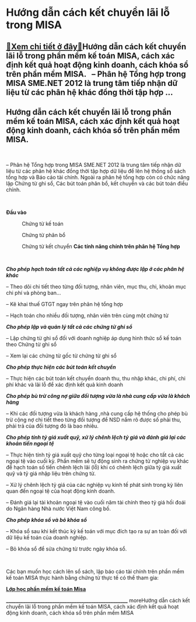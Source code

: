 Hướng dẫn cách kết chuyển lãi lỗ trong MISA
===========================================

[:gift:Xem chi tiết ở đây:gift:](https://hddtvn.com/huong-dan-cach-ket-chuyen-lai-lo-trong-misa/)Hướng dẫn cách kết chuyển lãi lỗ trong phần mềm kế toán MISA, cách xác định kết quả hoạt động kinh doanh, cách khóa sổ trên phần mềm MISA.   – Phân hệ Tổng hợp trong MISA SME.NET 2012 là trung tâm tiếp nhận dữ liệu từ các phân hệ khác đồng thời tập hợp …
--------------------------------------------------------------------------------------------------------------------------------------------------------------------------------------------------------------------------------------------------------------



Hướng dẫn cách kết chuyển lãi lỗ trong phần mềm kế toán MISA, cách xác định kết quả hoạt động kinh doanh, cách khóa sổ trên phần mềm MISA.
--------------------------------------------------------------------------------------------------------------------------------------------


   

– Phân hệ Tổng hợp trong MISA SME.NET 2012 là trung tâm tiếp nhận dữ liệu từ các phân hệ khác đồng thời tập hợp dữ liệu để lên hệ thống sổ sách tổng hợp và Báo cáo tài chính. Ngoài ra phân hệ tổng hợp còn có chức năng lập Chứng từ ghi sổ, Các bút toán phân bổ, kết chuyển và các bút toán điều chỉnh.


  

   

**Đầu vào**  

           Chứng từ kế toán

  

           Chứng từ phân bổ  

           Chứng từ kết chuyển
**Các tính năng chính trên phân hệ Tổng hợp**  

   

***Cho phép hạch toán tất cả các nghiệp vụ không được lập ở các phân hệ khác***  

– Theo dõi chi tiết theo từng đối tượng, nhân viên, mục thu, chi, khoản mục chi phí và phòng ban…  

– Kê khai thuế GTGT ngay trên phân hệ tổng hợp  

– Hạch toán cho nhiều đối tượng, nhân viên trên cùng một chứng từ


***Cho phép lập và quản lý tất cả các chứng từ ghi sổ***  

– Lập chứng từ ghi sổ đối với doanh nghiệp áp dụng hình thức sổ kế toán theo Chứng từ ghi sổ  

– Xem lại các chứng từ gốc từ chứng từ ghi sổ


***Cho phép thực hiện các bút toán kết chuyển***  

– Thực hiện các bút toán kết chuyển doanh thu, thu nhập khác, chi phí, chi phí khác và lãi lỗ để xác định kết quả kinh doanh


***Cho phép bù trừ công nợ giữa đối tượng vừa là nhà cung cấp vừa là khách hàng***  

– Khi các đối tượng vừa là khách hàng ,nhà cung cấp hệ thống cho phép bù trừ cộng nợ chi tiết theo từng đối tượng để NSD nắm rõ được số phải thu, phải trả của đối tượng đó là bao nhiêu.


***Cho phép tính tỷ giá xuất quỹ, xử lý chênh lệch tỷ giá và đánh giá lại các khoản tiền ngoại tệ***  

– Thực hiện tính tỷ giá xuất quỹ cho từng loại ngoại tệ hoặc cho tất cả các ngoại tệ vào cuối kỳ. Phần mềm sẽ tự động sinh ra chứng từ nghiệp vụ khác để hạch toán số tiền chênh lệch lãi (lỗ) khi có chênh lệch giữa tỷ giá xuất quỹ và tỷ giá nhập liệu trên chứng từ.  

– Xử lý chênh lệch tỷ giá của các nghiệp vụ kinh tế phát sinh trong kỳ liên quan đến ngoại tệ của hoạt động kinh doanh.  

– Đánh giá lại tài khoản ngoại tệ vào cuối năm tài chính theo tỷ giá hối đoái do Ngân hàng Nhà nước Việt Nam công bố.


***Cho phép khóa sổ và bỏ khóa sổ***  

– Khóa sổ sau khi kết thúc kỳ kế toán với mục đích tạo ra sự an toàn đối với dữ liệu kế toán của doanh nghiệp.  

– Bỏ khóa sổ để sửa chứng từ trước ngày khóa sổ.  

 


Các bạn muốn học cách lên sổ sách, lập báo cáo tài chính trên phần mềm kế toán MISA thực hành bằng chứng từ thực tế có thể tham gia: 

**[Lớp học phần mềm kế toán Misa](# "lớp học phần mềm kế toán misa")**

**\_\_\_\_\_\_\_\_\_\_\_\_\_\_\_\_\_\_\_\_\_\_\_\_\_\_\_\_\_\_\_\_\_\_\_\_\_\_\_\_\_\_\_\_\_\_\_\_\_\_**
moreHướng dẫn cách kết chuyển lãi lỗ trong phần mềm kế toán MISA, cách xác định kết quả hoạt động kinh doanh, cách khóa sổ trên phần mềm MISA

